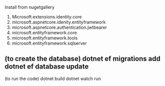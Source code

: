 Install from nugetgallery
1. Microsoft.extensions.identity.core
2. microsoft.aspnetcore.idenity.entityframework
3. microsoft.aspnetcore.authentication.jwtbearer
4. microsoft.entityframework.core
5.  microsoft.entityframework.tools
6. microsoft.entityframework.sqlserver

(to create the database)
dotnet ef migrations add <yourverisonwords>
dotnet ef database update
-----------------------
(to run the code)
dotnet build
dotnet watch run
